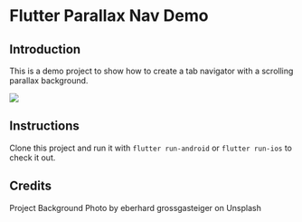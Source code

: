 # Flutter Parallax Nav Demo

## Introduction
This is a demo project to show how to create a tab navigator with a scrolling parallax background.

![](preview.gif)

## Instructions
Clone this project and run it with `flutter run-android` or `flutter run-ios` to check it out.


## Credits
Project Background Photo by eberhard grossgasteiger on Unsplash
